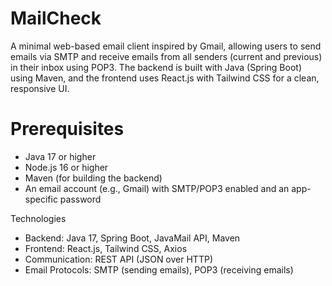# MailCheck
A minimal web-based email client inspired by Gmail, allowing users to send emails via SMTP and receive emails from all senders (current and previous) in their inbox using POP3. The backend is built with Java (Spring Boot) using Maven, and the frontend uses React.js with Tailwind CSS for a clean, responsive UI.

# Prerequisites
- Java 17 or higher
- Node.js 16 or higher
- Maven (for building the backend)
- An email account (e.g., Gmail) with SMTP/POP3 enabled and an app-specific password

Technologies
- Backend: Java 17, Spring Boot, JavaMail API, Maven
- Frontend: React.js, Tailwind CSS, Axios
- Communication: REST API (JSON over HTTP)
- Email Protocols: SMTP (sending emails), POP3 (receiving emails)

